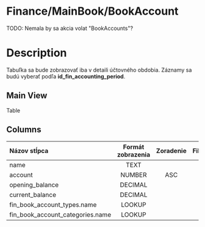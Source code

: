 # Finance/MainBook/BookAccount

TODO: Nemala by sa akcia volat "BookAccounts"?

# Description

Tabuľka sa bude zobrazovať iba v detaili účtovného obdobia. Záznamy sa budú vyberať podľa **id_fin_accounting_period**.

## Main View

Table

## Columns

| Názov stĺpca                     | Formát zobrazenia | Zoradenie | Filter |
| :------------------------------- | :---------------: | :-------: | ------ |
| name                             | TEXT              |           |        |
| account                          | NUMBER            | ASC       |        |
| opening_balance                  | DECIMAL           |           |        |
| current_balance                  | DECIMAL           |           |        |
| fin_book_account_types.name      | LOOKUP            |           |        |
| fin_book_account_categories.name | LOOKUP            |           |        |
